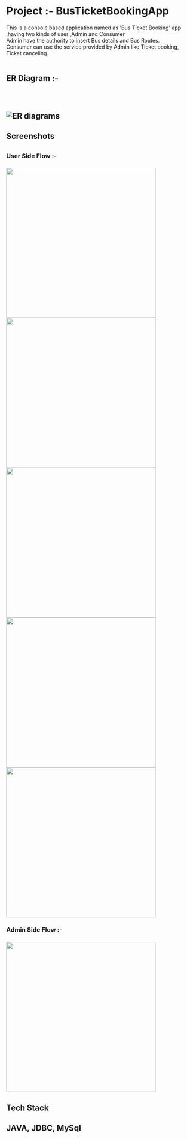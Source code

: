 # Project :- BusTicketBookingApp
This is a console based application named as 'Bus Ticket Booking' app ,having two kinds of user ,Admin and Consumer<br>
Admin have the authority to insert Bus details and Bus Routes.<br>
Consumer can use the service provided by Admin like Ticket booking, Ticket canceling.<br><br>

<h2>ER Diagram :-<h2><br>

![ER diagrams](https://user-images.githubusercontent.com/107465771/205930307-e5761c98-c31e-49b1-8d8d-798ed95f7d8a.png)
  
 <h2>Screenshots<h2>
 <h3>User Side Flow :-<h3>

<img src ="https://user-images.githubusercontent.com/107465771/205935563-eca9c8a7-3e74-4813-9992-3afc3ffe4d36.png" height="400"/>
<img src ="https://user-images.githubusercontent.com/107465771/205935580-f5d49ec9-843f-4c7c-bcf1-ed03684fd655.png" height="400"/>
<img src ="https://user-images.githubusercontent.com/107465771/205938989-dcd97610-2250-4e29-aa06-381fcea26c18.png" height="400"/>
<img src ="https://user-images.githubusercontent.com/107465771/205937115-7a04e852-a855-4b37-896f-e7d6312c22e4.png" height="400"/>
<img src ="https://user-images.githubusercontent.com/107465771/205937134-dc3dce0e-4ebe-4e5a-9610-3914ea352b40.png" height="400"/>
  
 <h3>Admin Side Flow :-<h3>  
   
   
   
   
   
   <img src ="https://user-images.githubusercontent.com/107465771/205939394-f4e37d57-0d54-4419-861c-04a7fb7d1bd7.png" height="400"/>

   
   
   
   
   
   <h2>Tech Stack<h2>
 JAVA, JDBC, MySql
